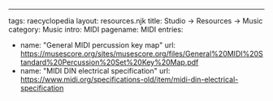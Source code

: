 ---
tags: raecyclopedia
layout: resources.njk
title: Studio → Resources → Music
category: Music
intro: MIDI
pagename: MIDI
entries:
  - name: "General MIDI percussion key map"
    url: https://musescore.org/sites/musescore.org/files/General%20MIDI%20Standard%20Percussion%20Set%20Key%20Map.pdf
  - name: "MIDI DIN electrical specification"
    url: https://www.midi.org/specifications-old/item/midi-din-electrical-specification
    